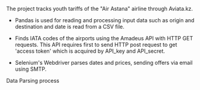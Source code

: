 The project tracks youth tariffs of the "Air Astana" airline through Aviata.kz.

- Pandas is used for reading and processing input data such as origin and destination and date is read from a CSV file. 

- Finds IATA codes of the airports using the Amadeus API with HTTP GET requests. 
This API requires first to send HTTP post request to get 'access token' which is acquired by API_key and API_secret.

- Selenium's Webdriver parses dates and prices, sending offers via email using SMTP.


<p>Data Parsing process</p>




